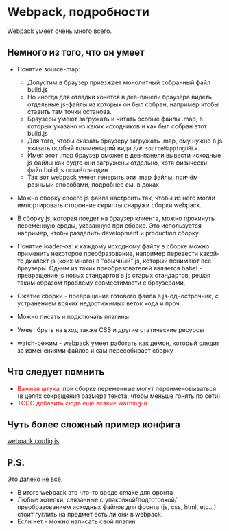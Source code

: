 # Webpack, подробности

Webpack умеет очень много всего.

## Немного из того, что он умеет

* Понятие source-map: 
    * Допустим в браузер приезжает монолитный собранный файл build.js
    * Но иногда для отладки хочется в дев-панели браузера видеть отдельные js-файлы из которых он был собран, например чтобы ставить там точки останова. 
    * Браузеры умеют загружать и читать особые файлы .map, в которых указано из каких исходников и как был собран этот build.js
    * Для того, чтобы сказать браузеру загружать .map, ему нужно в js указать особый комментарий вида `//# sourceMappingURL=... `
    * Имея этот .map браузер сможет в дев-панели вывести исходные js файлы как будто они загружены отдельно, хотя физически файл build.js остаётся один
    * Так вот webpack умеет генерить эти .map файлы, причём разными способами, подробнее см. в доках

* Можно сборку своего js файла настроить так, чтобы из него могли импортировать сторонние скрипты снаружи сборки webpack.

* В сборку js, которая поедет на браузер клиента, можно прокинуть переменную среды, указанную при сборке. Это используется например, чтобы разделить development и production сборку
        
* Понятие loader-ов: к каждому исходному файлу в сборке можно применить некоторое преобразование, например перевести какой-то диалект js (коих много) в "обычный" js, который понимают все браузеры. Одним из таких преобразователей является babel - превращение js новых стандартов в js старых стандартов, решая таким образом проблему совместимости с браузерами.

* Сжатие сборки - превращение готового файла в js-однострочник, с устранением всяких недостижимых веток кода и проч.

* Можно писать и подключать плагины

* Умеет брать на вход также CSS и другие статические ресурсы

* watch-режим - webpack умеет работать как демон, который следит за изменениями файлов и сам пересобирает сборку

## Что следует помнить

* <font color=red>Важная штука</font>: при сборке переменные могут переименовываться (в целях сокращения размера текста, чтобы меньше гонять по сети)
* <font color=red>TODO добавить сюда ещё всякие warning-и</font>



## Чуть более сложный пример конфига
[webpack.config.js](webpack.config.js)

## P.S.
Это далеко не всё.

* В итоге webpack это что-то вроде cmake для фронта
* Любые хотелки, связанные с упаковкой/подготовкой/преобразованием исходных файлов для фронта (js, css, html, etc...) стоит гуглить на предмет есть ли они в webpack.
* Если нет  - можно написать свой плагин